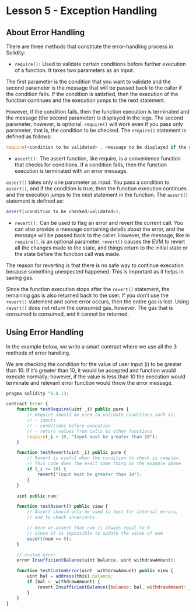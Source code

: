 # Lesson 5 - Exception Handling 

## About Error Handling

There are three methods that constitute the error-handling process in Solidity:

- `require():` Used to validate certain conditions before further execution of a function. It takes two parameters as an input.

The first parameter is the condition that you want to validate and the second parameter is the message that will be passed back to the caller if the condition fails. If the condition is satisfied, then the execution of the function continues and the execution jumps to the next statement. 

However, if the condition fails, then the function execution is terminated and the message (the second parameter) is displayed in the logs. The second parameter, however, is optional. `require()` will work even if you pass only parameter, that is, the condition to be checked. The `require()` statement is defined as follows:

```js
require(<condition to be validated> , <message to be displayed if the condition fails>);
```

- `assert():` The assert function, like require, is a convenience function that checks for conditions. If a condition fails, then the function execution is terminated with an error message.
  
`assert()` takes only one parameter as input. You pass a condition to `assert()`, and if the condition is true, then the function execution continues and the execution jumps to the next statement in the function. The `assert()` statement is defined as:

```js
assert(<condition to be checked/validated>);
```

- `revert():` Can be used to flag an error and revert the current call. You can also provide a message containing details about the error, and the message will be passed back to the caller. However, the message, like in `require()`, is an optional parameter. `revert()` causes the EVM to revert all the changes made to the state, and things return to the initial state or the state before the function call was made.
  
The reason for reverting is that there is no safe way to continue execution because something unexpected happened. This is important as it helps in saving gas.

Since the function execution stops after the `revert()` statement, the remaining gas is also returned back to the user. If you don't use the `revert()` statement and some error occurs, then the entire gas is lost. Using `revert()` does not return the consumed gas, however. The gas that is consumed is consumed, and it cannot be returned.


## Using Error Handling

In the example below, we write a smart contract where we use all the 3 methods of error handling.

We are checking the condition for the value of user input (i) to be greater than 10. If it’s greater than 10, it would be accepted and function would execute normally; however, if the value is less than 10 the execution would terminate and relevant error function would throw the error message.

```js
pragma solidity ^0.8.13;

contract Error {
    function testRequire(uint _i) public pure {
        // Require should be used to validate conditions such as:
        // - inputs
        // - conditions before execution
        // - return values from calls to other functions
        require(_i > 10, "Input must be greater than 10");
    }

    function testRevert(uint _i) public pure {
        // Revert is useful when the condition to check is complex.
        // This code does the exact same thing as the example above
        if (_i <= 10) {
            revert("Input must be greater than 10");
        }
    }

    uint public num;

    function testAssert() public view {
        // Assert should only be used to test for internal errors,
        // and to check invariants.

        // Here we assert that num is always equal to 0
        // since it is impossible to update the value of num
        assert(num == 0);
    }

    // custom error
    error InsufficientBalance(uint balance, uint withdrawAmount);

    function testCustomError(uint _withdrawAmount) public view {
        uint bal = address(this).balance;
        if (bal < _withdrawAmount) {
            revert InsufficientBalance({balance: bal, withdrawAmount: _withdrawAmount});
        }
    }
}

```
